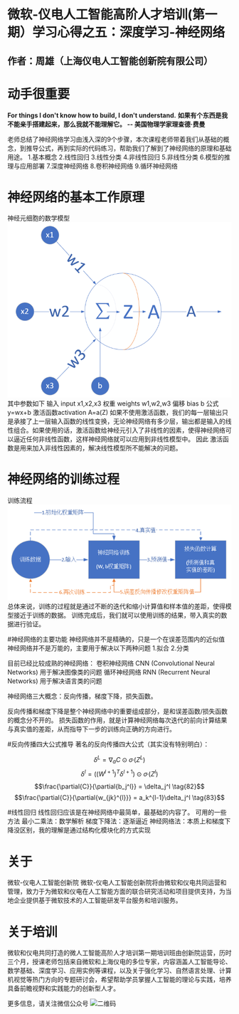 # 微软-仪电人工智能高阶人才培训(第一期）学习心得之五：深度学习-神经网络
## 作者：周雄（上海仪电人工智能创新院有限公司）

# 动手很重要
**For things I don't know how to build, I don't understand.**
**如果有个东西是我不能亲手搭建起来，那么我就不能理解它。 -- 美国物理学家理查德·费曼**

老师总结了神经网络学习由浅入深的9个步骤，本次课程老师带着我们从基础的概念，到推导公式，再到实际的代码练习，帮助我们了解到了神经网络的原理和基础用途。
1.基本概念
2.线性回归
3.线性分类
4.非线性回归
5.非线性分类
6.模型的推理与应用部署
7.深度神经网络
8.卷积神经网络
9.循环神经网络

# 神经网络的基本工作原理
神经元细胞的数学模型
![神经元细胞的数学模型](./image/神经元细胞的数学模型.png)
其中参数如下
输入 input
	x1,x2,x3
权重 weights
	w1,w2,w3
偏移 bias
	b
公式
	y=wx+b
激活函数activation
	A=a(Z)
如果不使用激活函数，我们的每一层输出只是承接了上一层输入函数的线性变换，无论神经网络有多少层，输出都是输入的线性组合。如果使用的话，激活函数给神经元引入了非线性的因素，使得神经网络可以逼近任何非线性函数，这样神经网络就可以应用到非线性模型中。
因此
激活函数是用来加入非线性因素的，解决线性模型所不能解决的问题。

# 神经网络的训练过程
训练流程
![训练过程](./image/TrainFlow.png)
总体来说，训练的过程就是通过不断的迭代和缩小计算值和样本值的差距，使得模型接近于训练的数据。
训练完成后，我们就可以使用训练的结果，带入真实的数据进行验证。

#神经网络的主要功能
神经网络并不是精确的，只是一个在误差范围内的近似值
神经网络并不是万能的，主要用于解决以下两种问题
1.拟合
2.分类

目前已经比较成熟的神经网络：
卷积神经网络 CNN (Convolutional Neural Networks)
	用于解决图像类的问题
循环神经网络 RNN (Recurrent Neural Networks)
	用于解决语言类的问题

神经网络三大概念：反向传播，梯度下降，损失函数。

反向传播和梯度下降是整个神经网络中的重要组成部分，是和误差函数/损失函数的概念分不开的。
损失函数的作用，就是计算神经网络每次迭代的前向计算结果与真实值的差距，从而指导下一步的训练向正确的方向进行。

#反向传播四大公式推导
著名的反向传播四大公式（其实没有特别明白）：

  $$\delta^{L} = \nabla_{a}C \odot \sigma_{'}(Z^L) \tag{80}$$
  $$\delta^{l} = ((W^{l + 1})^T\delta^{l+1})\odot\sigma_{'}(Z^l) \tag{81}$$
  $$\frac{\partial{C}}{\partial{b_j^l}} = \delta_j^l \tag{82}$$
  $$\frac{\partial{C}}{\partial{w_{jk}^{l}}} = a_k^{l-1}\delta_j^l \tag{83}$$

#线性回归
线性回归应该是在神经网络中最简单，最基础的内容了。
可用的一些方法
最小二乘法：数学解析
梯度下降法：逐渐逼近
神经网络法：本质上和梯度下降没区别，我的理解是通过结构化模块化的方式实现

# 关于
微软-仪电人工智能创新院
微软-仪电人工智能创新院将由微软和仪电共同运营和管理，致力于为微软和仪电在人工智能方面的联合研究活动和项目提供支持，为当地企业提供基于微软技术的人工智能研发平台服务和培训服务。

# 关于培训
微软和仪电共同打造的微人工智能高阶人才培训第一期培训班由创新院运营，历时三个月，授课老师包括来自微软和上海仪电的多位专家，内容涵盖人工智能导论、数学基础、深度学习、应用实例等课程，以及关于强化学习、自然语言处理、计算机视觉等热门方向的专题研讨会，希望帮助学员掌握人工智能的理论与实践，培养具备前瞻视野和实践能力的创新型人才。

更多信息，请关注微信公众号
![二维码](./image/barcode.jpg)